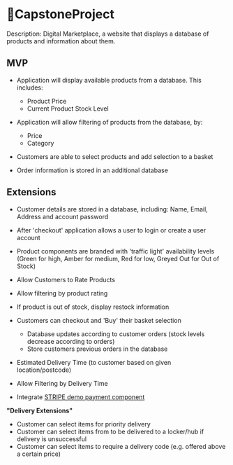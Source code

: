 # __🗻CapstoneProject__
Description: Digital Marketplace, a website that displays a database of products and information about them.
## MVP
* Application will display available products from a database.
 This includes:
	* Product Price
	* Current Product Stock Level 

* Application will allow filtering of products from the database, by:
	* Price
	* Category

* Customers are able to select products and add selection to a basket

* Order information is stored in an additional database

## Extensions
* Customer details are stored in a database, including: Name, Email, Address and account password 

* After 'checkout' application allows a user to login or create a user account
* Product components are branded with 'traffic light' availability levels (Green for high, Amber for medium, Red for low, Greyed Out for Out of Stock)


* Allow Customers to Rate Products
* Allow filtering by product rating


* If product is out of stock, display restock information

* Customers can checkout and 'Buy' their basket selection
	* Database updates according to customer orders (stock levels decrease according to orders)
	* Store customers previous orders in the database


* Estimated Delivery Time (to customer based on given location/postcode)
* Allow Filtering by Delivery Time


* Integrate [STRIPE demo payment component ](https://stripe.com/docs/stripe-js/react?locale=en-GB)

**"Delivery Extensions"**

* Customer can select items for priority delivery
* Customer can select items from to be delivered to a locker/hub if delivery is unsuccessful
* Customer can select items to require a delivery code (e.g. offered above a certain price)
